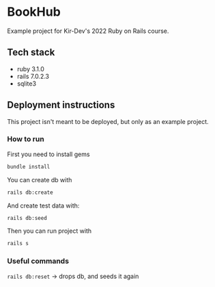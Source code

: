 # BookHub

Example project for Kir-Dev's 2022 Ruby on Rails course.

## Tech stack
 * ruby 3.1.0
 * rails 7.0.2.3
 * sqlite3
 
## Deployment instructions
This project isn't meant to be deployed, but only as an example project.

### How to run

First you need to install gems
```bash
bundle install
```

You can create db with

```bash
rails db:create
```
And create test data with:
```bash
rails db:seed
```

Then you can run project with
```bash
rails s
```

### Useful commands

`rails db:reset` -> drops db, and seeds it again